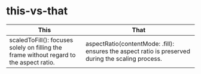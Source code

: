 # this-vs-that

| This | That |
| --- | --- |
| scaledToFill(): focuses solely on filling the frame without regard to the aspect ratio. | aspectRatio(contentMode: .fill): ensures the aspect ratio is preserved during the scaling process. |
